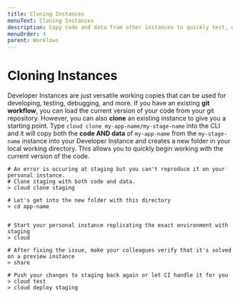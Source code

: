 ```yaml
---
title: Cloning Instances
menuText: Cloning Instances
description: Copy code and data from other instances to quickly test, debug, and share code.
menuOrder: 4
parent: Worklows
---
```


# Cloning Instances

Developer Instances are just versatile working copies that can be used for developing, testing, debugging, and more. If you have an existing **git workflow**, you can load the current version of your code from your git repository. However, you can also **clone** an existing instance to give you a starting point. Type `cloud clone my-app-name/my-stage-name` into the CLI and it will copy both the **code AND data** of `my-app-name` from the `my-stage-name` instance into your Developer Instance and creates a new folder in your local working directory. This allows you to quickly begin working with the current version of the code.

```
# An error is occuring at staging but you can't reproduce it on your personal instance.
# Clone staging with both code and data.
> cloud clone staging

# Let's get into the new folder with this directory
> cd app-name


# Start your personal instance replicating the exact environment with staging
> cloud

# After fixing the issue, make your colleagues verify that it's solved on a preview instance
> share

# Push your changes to staging back again or let CI handle it for you
> cloud test
> cloud deploy staging
```
